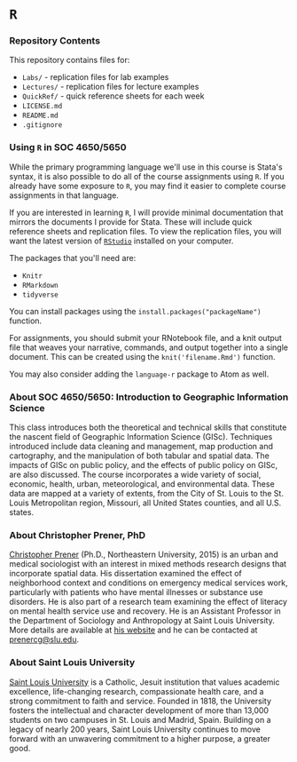# `R`

### Repository Contents
This repository contains files for:
-   `Labs/` - replication files for lab examples
-   `Lectures/` - replication files for lecture examples
-   `QuickRef/` - quick reference sheets for each week
-   `LICENSE.md`
-   `README.md`
-   `.gitignore`

### Using `R` in SOC 4650/5650
While the primary programming language we'll use in this course is Stata's syntax, it is also possible to do all of the course assignments using `R`. If you already have some exposure to `R`, you may find it easier to complete course assignments in that language.  

If you are interested in learning `R`, I will provide minimal documentation that mirrors the documents I provide for Stata. These will include quick reference sheets and replication files. To view the replication files, you will want the latest version of [`RStudio`](https://www.rstudio.com) installed on your computer.

The packages that you'll need are:
-   `Knitr`
-   `RMarkdown`
-   `tidyverse`

You can install packages using the `install.packages("packageName")` function.

For assignments, you should submit your RNotebook file, and a knit output file that weaves your narrative, commands, and output together into a single document. This can be created using the `knit('filename.Rmd')` function.

You may also consider adding the `language-r` package to Atom as well.

### About SOC 4650/5650: Introduction to Geographic Information Science
This class introduces both the theoretical and technical skills that constitute the nascent field of Geographic Information Science (GISc). Techniques introduced include data cleaning and management, map production and cartography, and the manipulation of both tabular and spatial data. The impacts of GISc on public policy, and the effects of public policy on GISc, are also discussed. The course incorporates a wide variety of social, economic, health, urban, meteorological, and environmental data. These data are mapped at a variety of extents, from the City of St. Louis to the St. Louis Metropolitan region, Missouri, all United States counties, and all U.S. states.

### About Christopher Prener, PhD
[Christopher Prener](http://chrisprener.net) (Ph.D., Northeastern University, 2015) is an urban and medical sociologist with an interest in mixed methods research designs that incorporate spatial data. His dissertation examined the effect of neighborhood context and conditions on emergency medical services work, particularly with patients who have mental illnesses or substance use disorders. He is also part of a research team examining the effect of literacy on mental health service use and recovery. He is an Assistant Professor in the Department of Sociology and Anthropology at Saint Louis University. More details are available at [his website](http://www.chrisprener.net) and he can be contacted at [prenercg@slu.edu](mailto:prenercg@slu.edu).

### About Saint Louis University
[Saint Louis University](http://wwww.slu.edu) is a Catholic, Jesuit institution that values academic excellence, life-changing research, compassionate health care, and a strong commitment to faith and service. Founded in 1818, the University fosters the intellectual and character development of more than 13,000 students on two campuses in St. Louis and Madrid, Spain. Building on a legacy of nearly 200 years, Saint Louis University continues to move forward with an unwavering commitment to a higher purpose, a greater good.
